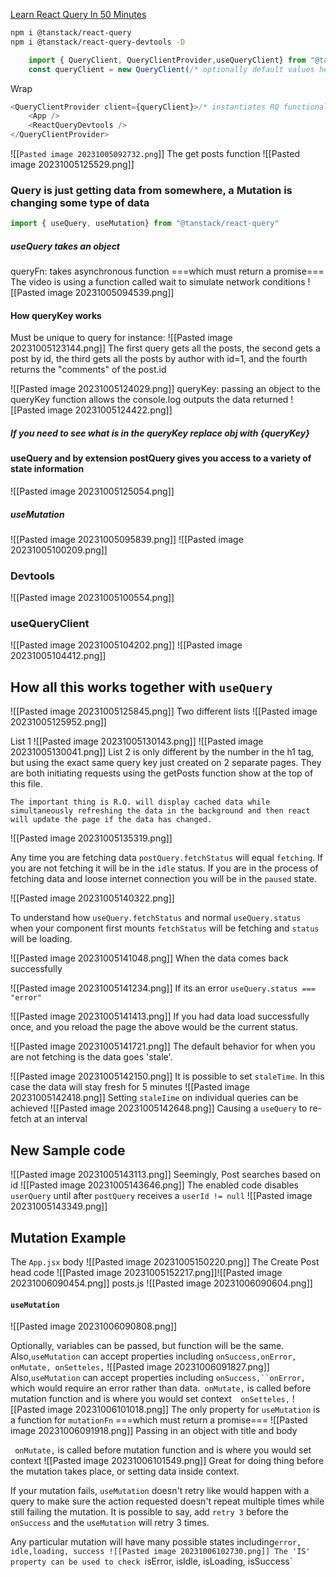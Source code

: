 [Learn React Query In 50 Minutes](https://www.youtube.com/watch?v=r8Dg0KVnfMA)

```bash
npm i @tanstack/react-query
npm i @tanstack/react-query-devtools -D
```

```js
	import { QueryClient, QueryClientProvider,useQueryClient} from "@tanstack/react-query"
	const queryClient = new QueryClient(/* optionally default values here*/);
```
Wrap 
```js
<QueryClientProvider client={queryClient}>/* instantiates RQ functionality*/
	<App />
	<ReactQueryDevtools />
</QueryClientProvider>
```
![[`Pasted image 20231005092732.png`]]
The get posts function
![[Pasted image 20231005125529.png]]

### Query is just getting data from somewhere, a Mutation is changing some type of data
```js
import { useQuery, useMutation} from "@tanstack/react-query"
```
##### useQuery takes an object
queryFn: takes asynchronous function ===which must return a promise===
The video is using a function called wait to simulate network conditions
![[Pasted image 20231005094539.png]]
#### How queryKey works
Must be unique to query for instance:
![[Pasted image 20231005123144.png]]
The first query gets all the posts, the second gets a post by id, the third gets all the posts by author with id=1, and the fourth returns the "comments" of the post.id

![[Pasted image 20231005124029.png]]
queryKey: passing an object to the queryKey function allows the console.log outputs the data returned
![[Pasted image 20231005124422.png]]
##### If you need to see what is in the queryKey replace obj with {queryKey}

#### useQuery and by extension postQuery gives you access to a variety of state information
![[Pasted image 20231005125054.png]]


##### useMutation
![[Pasted image 20231005095839.png]]
![[Pasted image 20231005100209.png]]
### Devtools
![[Pasted image 20231005100554.png]]
### useQueryClient

![[Pasted image 20231005104202.png]]
![[Pasted image 20231005104412.png]]
## How all this works together with `useQuery`
![[Pasted image 20231005125845.png]]
Two different lists
![[Pasted image 20231005125952.png]]

List 1
![[Pasted image 20231005130143.png]]
![[Pasted image 20231005130041.png]]
List 2 is only different by the number in the h1 tag, but using the exact same query key just created on 2 separate pages. They are both initiating requests using the getPosts function show at the top of this file.
	
	The important thing is R.Q. will display cached data while simultaneously refreshing the data in the background and then react will update the page if the data has changed.
	
![[Pasted image 20231005135319.png]]

Any time you are fetching data `postQuery.fetchStatus` will equal `fetching`. If you are not fetching it will be in the `idle` status. If you are in the process of fetching data and loose internet connection  you will be in the `paused` state.

![[Pasted image 20231005140322.png]]

To understand how `useQuery.fetchStatus` and normal `useQuery.status` when your component first mounts `fetchStatus` will be fetching and `status` will be loading.

![[Pasted image 20231005141048.png]]
When the data comes back successfully 

![[Pasted image 20231005141234.png]]
If its an error `useQuery.status === "error"`

![[Pasted image 20231005141413.png]]
If you had data load successfully once, and you reload the page the above would be the current status.

![[Pasted image 20231005141721.png]]
The default behavior for when you are not fetching is the data goes 'stale'. 

![[Pasted image 20231005142150.png]]
It is possible to set `staleTime`. In this case the data will stay fresh for 5 minutes
![[Pasted image 20231005142418.png]]
Setting `staleIime` on individual queries can be achieved
![[Pasted image 20231005142648.png]]
Causing a `useQuery` to re-fetch at an interval

## New Sample code
![[Pasted image 20231005143113.png]]
Seemingly, Post searches based on id
![[Pasted image 20231005143646.png]]
The enabled code disables `userQuery` until after `postQuery` receives a `userId != null`
![[Pasted image 20231005143349.png]]

## Mutation Example 
The `App.jsx` body
![[Pasted image 20231005150220.png]]
The Create Post head code
![[Pasted image 20231005152217.png]]![[Pasted image 20231006090454.png]]
posts.js
![[Pasted image 20231006090604.png]]
#### `useMutation`
![[Pasted image 20231006090808.png]]

Optionally, variables can be passed, but function will be the same. Also,`useMutation` can accept properties including `onSuccess,onError, onMutate, onSetteles,`
![[Pasted image 20231006091827.png]]
Also,`useMutation` can accept properties including `onSuccess,``onError,` which would require an error rather than data.` onMutate,`  is called before mutation function and is where you would set context`  onSetteles,`
![[Pasted image 20231006101018.png]]
The only property for `useMutation` is a function for `mutationFn` ===which must return a promise===
![[Pasted image 20231006091918.png]]
Passing in an object with title and body


` onMutate,`  is called before mutation function and is where you would set context
![[Pasted image 20231006101549.png]]
Great for doing thing before the mutation takes place, or setting data inside context. 

If your mutation fails, `useMutation` doesn't retry like would happen with a query to make sure the action requested doesn't repeat multiple times while still failing the mutation.
		It is possible to say, add `retry 3` before the `onSuccess` and the `useMutation` will retry 3 times.

Any particular mutation will have many possible states including`error, idle,loading, success
![[Pasted image 20231006102730.png]]
The 'IS' property can be used to check `isError, isIdle, isLoading, isSuccess`